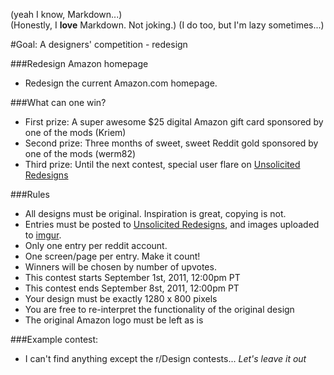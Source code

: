 (yeah I know, Markdown...)  
(Honestly, I **love** Markdown. Not joking.)
(I do too, but I'm lazy sometimes...)

#Goal: A designers' competition - redesign

###Redesign Amazon homepage

* Redesign the current Amazon.com homepage.

###What can one win? 

* First prize: A super awesome $25 digital Amazon gift card sponsored by one of the mods (Kriem)
* Second prize: Three months of sweet, sweet Reddit gold sponsored by one of the mods (werm82)
* Third prize: Until the next contest, special user flare on [Unsolicited Redesigns](http://reddit.com/r/UnsolicitedRedesigns)
	
###Rules

* All designs must be original. Inspiration is great, copying is not. 
* Entries must be posted to [Unsolicited Redesigns](http://reddit.com/r/UnsolicitedRedesigns), and images uploaded to [imgur](http://imgur.com).
* Only one entry per reddit account.
* One screen/page per entry. Make it count!
* Winners will be chosen by number of upvotes.
* This contest starts September 1st, 2011, 12:00pm PT
* This contest ends September 8st, 2011, 12:00pm PT
* Your design must be exactly 1280 x 800 pixels
* You are free to re-interpret the functionality of the original design
* The original Amazon logo must be left as is
	
###Example contest:

* I can't find anything except the r/Design contests...
*Let's leave it out*